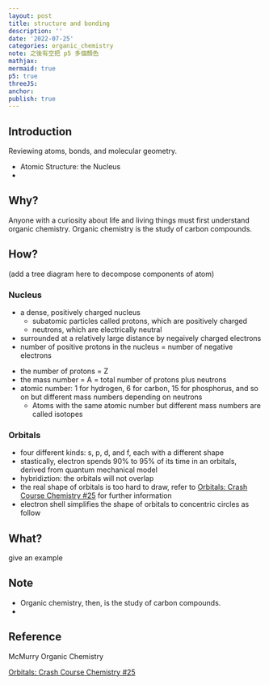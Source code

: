 ```yaml
---
layout: post
title: structure and bonding
description: ''
date: '2022-07-25'
categories: organic_chemistry
note: 之後有空把 p5 多個顏色
mathjax:
mermaid: true
p5: true
threeJS:
anchor:
publish: true
---
```


## Introduction

Reviewing atoms, bonds, and molecular geometry.

* Atomic Structure: the Nucleus
* 

## Why?

Anyone with a curiosity about life and living things must first understand organic chemistry. Organic chemistry is the study of carbon compounds.

## How?

(add a tree diagram here to decompose components of atom)

### Nucleus

* a dense, positively charged nucleus
  * subatomic particles called protons, which are positively charged
  * neutrons, which are electrically neutral
* surrounded at a relatively large distance by negaively charged electrons
* number of positive protons in the nucleus = number of negative electrons

<div id='atom' class='h-screen justify-center items-center'>
  <div id='atom_toggle_erase' class=''></div>
  <div id='atom_image_save' class=''></div>
  <div id='atom_canvas' class='border'></div>
</div>

<script>
  const atom_id = 'atom'
  let atom = p5Draw('atom')
  let atomP5 = new p5(atom, atom_id);
</script>

* the number of protons = Z
* the mass number = A = total number of protons plus neutrons
* atomic number: 1 for hydrogen, 6 for carbon, 15 for phosphorus, and so on but different mass numbers depending on neutrons
  * Atoms with the same atomic number but different mass numbers are called isotopes

### Orbitals

* four different kinds: s, p, d, and f, each with a different shape
* stastically, electron spends 90% to 95% of its time in an orbitals, derived from quantum mechanical model
* hybridiztion: the orbitals will not overlap
* the real shape of orbitals is too hard to draw, refer to [Orbitals: Crash Course Chemistry #25](https://www.youtube.com/watch?v=cPDptc0wUYI) for further information
* electron shell simplifies the shape of orbitals to concentric circles as follow

## What?

give an example

## Note

* Organic chemistry, then, is the study of carbon compounds.
* 

## Reference

McMurry Organic Chemistry

[Orbitals: Crash Course Chemistry #25](https://www.youtube.com/watch?v=cPDptc0wUYI)
